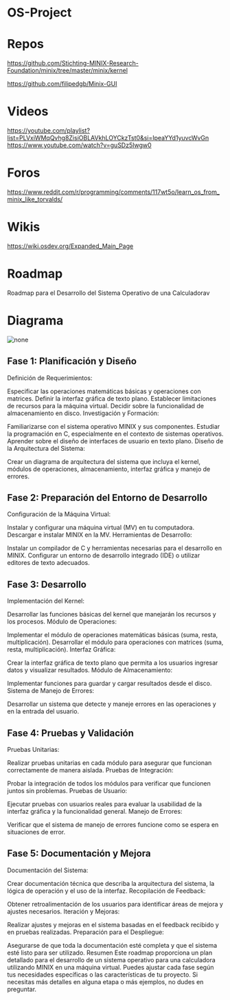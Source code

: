 # OS-Project
# Repos

https://github.com/Stichting-MINIX-Research-Foundation/minix/tree/master/minix/kernel

https://github.com/filipedgb/Minix-GUI

# Videos
https://youtube.com/playlist?list=PLVxiWMqQvhg8ZisiOBLAVkhLOYCkzTst0&si=IpeaYYd1yuvcWvGn
https://www.youtube.com/watch?v=guSDz5Iwgw0

# Foros
https://www.reddit.com/r/programming/comments/117wt5o/learn_os_from_minix_like_torvalds/

# Wikis
https://wiki.osdev.org/Expanded_Main_Page

# Roadmap
Roadmap para el Desarrollo del Sistema Operativo de una Calculadorav


# Diagrama

![none](https://imgur.com/2qO0Zbh)

## Fase 1: Planificación y Diseño
Definición de Requerimientos:

Especificar las operaciones matemáticas básicas y operaciones con matrices.
Definir la interfaz gráfica de texto plano.
Establecer limitaciones de recursos para la máquina virtual.
Decidir sobre la funcionalidad de almacenamiento en disco.
Investigación y Formación:

Familiarizarse con el sistema operativo MINIX y sus componentes.
Estudiar la programación en C, especialmente en el contexto de sistemas operativos.
Aprender sobre el diseño de interfaces de usuario en texto plano.
Diseño de la Arquitectura del Sistema:

Crear un diagrama de arquitectura del sistema que incluya el kernel, módulos de operaciones, almacenamiento, interfaz gráfica y manejo de errores.
## Fase 2: Preparación del Entorno de Desarrollo
Configuración de la Máquina Virtual: 

Instalar y configurar una máquina virtual (MV) en tu computadora.
Descargar e instalar MINIX en la MV.
Herramientas de Desarrollo:

Instalar un compilador de C y herramientas necesarias para el desarrollo en MINIX.
Configurar un entorno de desarrollo integrado (IDE) o utilizar editores de texto adecuados.
## Fase 3: Desarrollo
Implementación del Kernel:

Desarrollar las funciones básicas del kernel que manejarán los recursos y los procesos.
Módulo de Operaciones:

Implementar el módulo de operaciones matemáticas básicas (suma, resta, multiplicación).
Desarrollar el módulo para operaciones con matrices (suma, resta, multiplicación).
Interfaz Gráfica:

Crear la interfaz gráfica de texto plano que permita a los usuarios ingresar datos y visualizar resultados.
Módulo de Almacenamiento:

Implementar funciones para guardar y cargar resultados desde el disco.
Sistema de Manejo de Errores:

Desarrollar un sistema que detecte y maneje errores en las operaciones y en la entrada del usuario.
## Fase 4: Pruebas y Validación
Pruebas Unitarias:

Realizar pruebas unitarias en cada módulo para asegurar que funcionan correctamente de manera aislada.
Pruebas de Integración:

Probar la integración de todos los módulos para verificar que funcionen juntos sin problemas.
Pruebas de Usuario:

Ejecutar pruebas con usuarios reales para evaluar la usabilidad de la interfaz gráfica y la funcionalidad general.
Manejo de Errores:

Verificar que el sistema de manejo de errores funcione como se espera en situaciones de error.
## Fase 5: Documentación y Mejora
Documentación del Sistema:

Crear documentación técnica que describa la arquitectura del sistema, la lógica de operación y el uso de la interfaz.
Recopilación de Feedback:

Obtener retroalimentación de los usuarios para identificar áreas de mejora y ajustes necesarios.
Iteración y Mejoras:

Realizar ajustes y mejoras en el sistema basadas en el feedback recibido y en pruebas realizadas.
Preparación para el Despliegue:

Asegurarse de que toda la documentación esté completa y que el sistema esté listo para ser utilizado.
Resumen
Este roadmap proporciona un plan detallado para el desarrollo de un sistema operativo para una calculadora utilizando MINIX en una máquina virtual. Puedes ajustar cada fase según tus necesidades específicas o las características de tu proyecto. Si necesitas más detalles en alguna etapa o más ejemplos, no dudes en preguntar.


